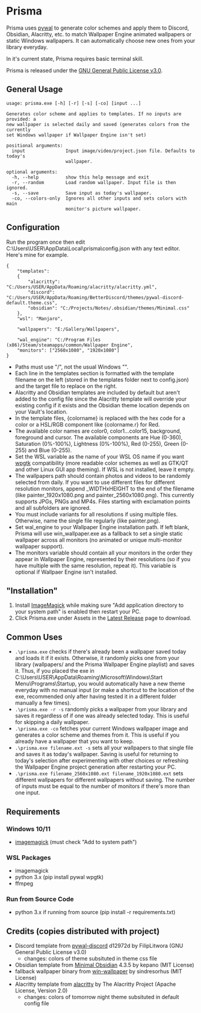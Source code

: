 # Prisma  
  
Prisma uses [pywal](https://github.com/dylanaraps/pywal/) to generate color schemes and apply them to Discord, Obsidian, Alacritty, etc. to match Wallpaper Engine animated wallpapers or static Windows wallpapers. It can automatically choose new ones from your library everyday.  
  
In it's current state, Prisma requires basic terminal skill.
  
Prisma is released under the [GNU General Public License v3.0](COPYING).  

  
## General Usage  
  
```  
usage: prisma.exe [-h] [-r] [-s] [-co] [input ...]  
  
Generates color scheme and applies to templates. If no inputs are provided: a  
new wallpaper is selected daily and saved (generates colors from the currently  
set Windows wallpaper if Wallpaper Engine isn't set)  
  
positional arguments:  
  input               Input image/video/project.json file. Defaults to today's  
                      wallpaper.  
  
optional arguments:  
  -h, --help          show this help message and exit  
  -r, --random        Load random wallpaper. Input file is then ignored.  
  -s, --save          Save input as today's wallpaper.  
  -co, --colors-only  Ignores all other inputs and sets colors with main  
                      monitor's picture wallpaper.  
```  
  
  
## Configuration  
  
Run the program once then edit C:\Users\USER\AppData\Local\prisma\config.json with any text editor. Here's mine for example.  
  
```  
{  
    "templates":  
    {  
        "alacritty": "C:/Users/USER/AppData/Roaming/alacritty/alacritty.yml",  
        "discord": "C:/Users/USER/AppData/Roaming/BetterDiscord/themes/pywal-discord-default.theme.css",  
        "obsidian": "C:/Projects/Notes/.obsidian/themes/Minimal.css"  
    },  
    "wsl": "Manjaro",  
  
    "wallpapers": "E:/Gallery/Wallpapers",  
  
    "wal_engine": "C:/Program Files (x86)/Steam/steamapps/common/Wallpaper Engine",  
    "monitors": ["2560x1080", "1920x1080"]  
}  
```  
  
- Paths must use "/", not the usual Windows "\".  
- Each line in the templates section is formatted with the template filename on the left (stored in the templates folder next to config.json) and the target file to replace on the right.  
- Alacritty and Obsidian templates are included by default but aren't added to the config file since the Alacritty template will override your existing config if it exists and the Obsidian theme location depends on your Vault's location.  
- In the template files, {colorname} is replaced with the hex code for a color or a HSL/RGB component like {colorname.r} for Red.  
- The available color names are color0, color1...color15, background, foreground and cursor. The available components are Hue (0-360), Saturation (0%-100%), Lightness (0%-100%), Red (0-255), Green (0-255) and Blue (0-255).  
- Set the WSL variable as the name of your WSL OS name if you want [wpgtk](https://github.com/deviantfero/wpgtk) compatibility (more readable color schemes as well as GTK/QT and other Linux GUI app theming). If WSL is not installed, leave it empty.  
- The wallpapers path should contain photos and videos to be randomly selected from daily. If you want to use different files for different resolution monitors, append \_WIDTHxHEIGHT to the end of the filename (like painter\_1920x1080.png and painter\_2560x1080.png). This currently supports JPGs, PNGs and MP4s. Files starting with exclamation points and all subfolders are ignored.  
- You must include variants for all resolutions if using multiple files. Otherwise, name the single file regularly (like painter.png).  
- Set wal_engine to your Wallpaper Engine installation path. If left blank, Prisma will use win_wallpaper.exe as a fallback to set a single static wallpaper across all monitors (no animated or unique multi-monitor wallpaper support).  
- The monitors variable should contain all your monitors in the order they appear in Wallpaper Engine, represented by their resolutions (so if you have multiple with the same resolution, repeat it). This variable is optional if Wallpaer Engine isn't installed.  
  
  
## "Installation"  
 
1. Install [ImageMagick](https://imagemagick.org/script/download.php#windows) while making sure "Add application directory to your system path" is enabled then restart your PC.
2. Click Prisma.exe under Assets in the [Latest Release](https://github.com/rakinishraq/prisma/releases/latest) page to download.  

  
  
## Common Uses  
  
- `.\prisma.exe` checks if there's already been a wallpaper saved today and loads it if it exists. Otherwise, it randomly picks one from your library (wallpapers/ and the Prisma Wallpaper Engine playlist) and saves it. Thus, if you placed the exe in C:\Users\USER\AppData\Roaming\Microsoft\Windows\Start Menu\Programs\Startup, you would automatically have a new theme everyday with no manual input (or make a shortcut to the location of the exe, recommended only after having tested it in a different folder manually a few times).  
- `.\prisma.exe -r -s` randomly picks a wallpaper from your library and saves it regardless of if one was already selected today. This is useful for skipping a daily wallpaper.  
- `.\prisma.exe -co` fetches your current Windows wallpaper image and generates a color scheme and themes from it. This is useful if you already have a wallpaper that you want to keep.  
- `.\prisma.exe filename.ext -s` sets all your wallpapers to that single file and saves it as today's wallpaper. Saving is useful for returning to today's selection after experimenting with other choices or refreshing the Wallpaper Engine project generation after restarting your PC.  
- `.\prisma.exe filename_2560x1080.ext filename_1920x1080.ext` sets different wallpapers for different wallpapers without saving. The number of inputs must be equal to the number of monitors if there's more than one input.   
  
  
## Requirements  

### Windows 10/11
 -  [imagemagick](https://imagemagick.org/script/download.php#windows) (must check "Add to system path")
  
### WSL Packages
 -  imagemagick  
 -  python 3.x (pip install pywal wpgtk)  
 -  ffmpeg  
 
### Run from Source Code
 -  python 3.x if running from source (pip install -r requirements.txt)  

  
## Credits (copies distributed with project)  
  
- Discord template from [pywal-discord](https://github.com/FilipLitwora/pywal-discord) d12972d by FilipLitwora (GNU General Public License v3.0)  
  - changes: colors of theme subsituted in theme css file
- Obsidian template from [Minimal Obsidian](https://github.com/kepano/obsidian-minimal) 4.3.5 by kepano (MIT License)  
- fallback wallpaper binary from [win-wallpaper](https://github.com/sindresorhus/win-wallpaper) by sindresorhus (MIT License)  
- Alacritty template from [alacritty](https://github.com/alacritty/alacritty) by The Alacritty Project (Apache License, Version 2.0)  
  - changes: colors of tomorrow night theme subsituted in default config file